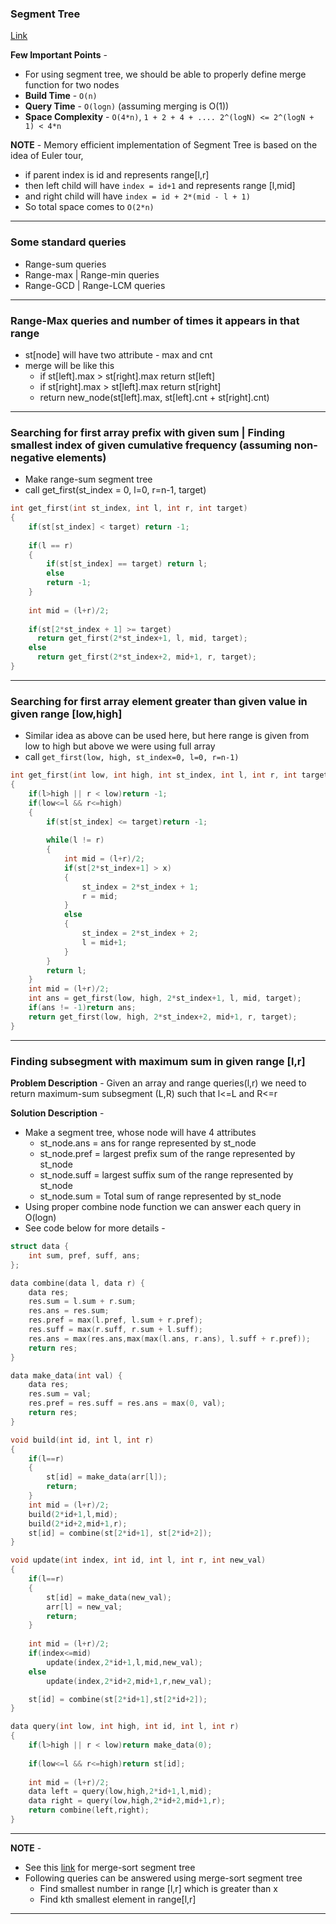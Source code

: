 ### Segment Tree
[Link](https://cp-algorithms.com/data_structures/segment_tree.html)

**Few Important Points** - 
* For using segment tree, we should be able to properly define merge function for two nodes
* **Build Time** - `O(n)`
* **Query Time** - `O(logn)` (assuming merging is O(1))
* **Space Complexity** - `O(4*n)`, `1 + 2 + 4 + .... 2^(logN) <= 2^(logN + 1) < 4*n`

**NOTE** - Memory efficient implementation of Segment Tree is based on the idea of Euler tour, 
* if parent index is id and represents range[l,r] 
* then left child will have `index = id+1` and represents range [l,mid]
* and right child will have `index = id + 2*(mid - l + 1)`
* So total space comes to `O(2*n)`

---

### Some standard queries
* Range-sum queries
* Range-max | Range-min queries
* Range-GCD | Range-LCM queries

---

### Range-Max queries and number of times it appears in that range
  * st[node] will have two attribute - max and cnt
  * merge will be like this
    * if st[left].max  > st[right].max return st[left]
    * if st[right].max > st[left].max return st[right]
    * return new_node(st[left].max, st[left].cnt + st[right].cnt)

---

### Searching for first array prefix with given sum | Finding smallest index of given cumulative frequency (assuming non-negative elements)
* Make range-sum segment tree
* call get_first(st_index = 0, l=0, r=n-1, target)
```c++
int get_first(int st_index, int l, int r, int target)
{
    if(st[st_index] < target) return -1;
    
    if(l == r)
    {
        if(st[st_index] == target) return l;
        else
        return -1;
    }
    
    int mid = (l+r)/2;
    
    if(st[2*st_index + 1] >= target)
      return get_first(2*st_index+1, l, mid, target);
    else
      return get_first(2*st_index+2, mid+1, r, target);
}
```
---

### Searching for first array element greater than given value in given range [low,high]

* Similar idea as above can be used here, but here range is given from low to high but above we were using full array
* call `get_first(low, high, st_index=0, l=0, r=n-1)`

```c++
int get_first(int low, int high, int st_index, int l, int r, int target)
{
    if(l>high || r < low)return -1;
    if(low<=l && r<=high)
    {
        if(st[st_index] <= target)return -1;
        
        while(l != r)
        {
            int mid = (l+r)/2;
            if(st[2*st_index+1] > x)
            {
                st_index = 2*st_index + 1;
                r = mid;
            }
            else
            {
                st_index = 2*st_index + 2;
                l = mid+1;
            }
        }
        return l;
    }
    int mid = (l+r)/2;
    int ans = get_first(low, high, 2*st_index+1, l, mid, target);
    if(ans != -1)return ans;
    return get_first(low, high, 2*st_index+2, mid+1, r, target);
}
``` 

---

### Finding subsegment with maximum sum in given range [l,r]

**Problem Description** - Given an array and range queries(l,r) we need to return maximum-sum subsegment (L,R) such that l<=L and R<=r

**Solution Description** - 
* Make a segment tree, whose node will have 4 attributes
  *  st_node.ans = ans for range represented by st_node
  *  st_node.pref = largest prefix sum of the range represented by st_node
  *  st_node.suff = largest suffix sum of the range represented by st_node
  *  st_node.sum = Total sum of range represented by st_node
* Using proper combine node function we can answer each query in O(logn)
* See code below for more details - 

```c++
struct data {
    int sum, pref, suff, ans;
};

data combine(data l, data r) {
    data res;
    res.sum = l.sum + r.sum;
    res.ans = res.sum;
    res.pref = max(l.pref, l.sum + r.pref);
    res.suff = max(r.suff, r.sum + l.suff);
    res.ans = max(res.ans,max(max(l.ans, r.ans), l.suff + r.pref));
    return res;
}

data make_data(int val) {
    data res;
    res.sum = val;
    res.pref = res.suff = res.ans = max(0, val);
    return res;
}

void build(int id, int l, int r)
{
    if(l==r)
    {
        st[id] = make_data(arr[l]);
        return;
    }
    int mid = (l+r)/2;
    build(2*id+1,l,mid);
    build(2*id+2,mid+1,r);
    st[id] = combine(st[2*id+1], st[2*id+2]);
}

void update(int index, int id, int l, int r, int new_val)
{
    if(l==r)
    {
        st[id] = make_data(new_val);
        arr[l] = new_val;
        return;
    }
    
    int mid = (l+r)/2;
    if(index<=mid)
        update(index,2*id+1,l,mid,new_val);
    else
        update(index,2*id+2,mid+1,r,new_val);

    st[id] = combine(st[2*id+1],st[2*id+2]);
}

data query(int low, int high, int id, int l, int r)
{
    if(l>high || r < low)return make_data(0);
    
    if(low<=l && r<=high)return st[id];
    
    int mid = (l+r)/2;
    data left = query(low,high,2*id+1,l,mid);
    data right = query(low,high,2*id+2,mid+1,r);
    return combine(left,right);
}
```

---

**NOTE** - 
* See this [link](https://github.com/vipul79321/CP_Codes/blob/main/Segment%20Tree/merge-sort-tree.md) for merge-sort segment tree
* Following queries can be answered using merge-sort segment tree
  * Find smallest number in range [l,r] which is greater than x
  * Find kth smallest element in range[l,r] 

---
